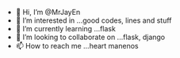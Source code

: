 - 👋 Hi, I’m @MrJayEn
- 👀 I’m interested in ...good codes, lines and stuff
- 🌱 I’m currently learning ...flask
- 💞️ I’m looking to collaborate on ...flask, django
- 📫 How to reach me ...heart manenos

<!---
MrJayEn/MrJayEn is a ✨ special ✨ repository because its `README.md` (this file) appears on your GitHub profile.
You can click the Preview link to take a look at your changes.
--->
